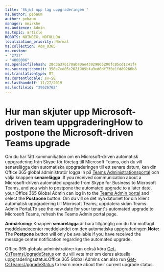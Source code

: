 ```yaml
---
title: 'Skjut upp lag uppgraderingen '
ms.author: pebaum
author: pebaum
manager: mnirkhe
ms.audience: Admin
ms.topic: article
ROBOTS: NOINDEX, NOFOLLOW
localization_priority: Normal
ms.collection: Adm_O365
ms.custom:
- "2737"
- "4000006"
ms.openlocfilehash: 28c3a376170aba0ae43929865200fc85cd1c41f4
ms.sourcegitcommit: 358e7ed05c262f909bfa9ed0df730e1fd89266b8
ms.translationtype: MT
ms.contentlocale: sv-SE
ms.lasthandoff: 11/27/2019
ms.locfileid: "39626762"
---
```

# <a name="how-to-postpone-the-microsoft-driven-teams-upgrade"></a><span data-ttu-id="c47d4-102">Hur man skjuter upp Microsoft-driven team uppgradering</span><span class="sxs-lookup"><span data-stu-id="c47d4-102">How to postpone the Microsoft-driven Teams upgrade</span></span>

<span data-ttu-id="c47d4-103">Om du har fått kommunikation om en Microsoft-driven automatisk uppgradering från Skype för företag till Microsoft Teams, och du vill senarelägga den automatiska uppgraderingen till ett senare datum, kan din Office 365 global administratör logga in på [Teams Administrationsportal](https://admin.teams.microsoft.com/dashboard) och välja knappen **senarelägga** .</span><span class="sxs-lookup"><span data-stu-id="c47d4-103">If you received communication about a Microsoft-driven automated upgrade from Skype for Business to Microsoft Teams, and you wish to postpone the automated upgrade to a later date, your Office 365 Global Admin can log in to the [Teams Admin portal](https://admin.teams.microsoft.com/dashboard) and select the **Postpone** button.</span></span> <span data-ttu-id="c47d4-104">Om du vill se det nya datumet för din klient automatisk uppgradering till Microsoft Teams, uppdatera sidan Teams Admin Portal.</span><span class="sxs-lookup"><span data-stu-id="c47d4-104">To see the new date for your tenant's automated upgrade to Microsoft Teams, refresh the Teams Admin portal page.</span></span>

<span data-ttu-id="c47d4-105">**Anmärkning:** Knappen **senarelägga** är bara tillgänglig om du har mottagit meddelandecenter meddelandet om den automatiska uppgraderingen.</span><span class="sxs-lookup"><span data-stu-id="c47d4-105">**Note:** The **Postpone** button will only be available if you have received the message center notification regarding the automated upgrade.</span></span> 

<span data-ttu-id="c47d4-106">Office 365 globala administratörer kan också köra [Get-CsTeamsUpgradeStatus](https://docs.microsoft.com/powershell/module/skype/get-csteamsupgradestatus?view=skype-ps) om du vill veta mer om deras aktuella uppgraderingsstatus.</span><span class="sxs-lookup"><span data-stu-id="c47d4-106">Office 365 Global Admins can also run [Get-CsTeamsUpgradeStatus](https://docs.microsoft.com/powershell/module/skype/get-csteamsupgradestatus?view=skype-ps) to learn more about their current upgrade status.</span></span> 